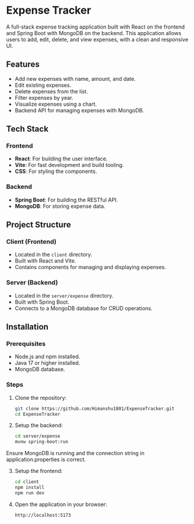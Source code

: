 # Expense Tracker

A full-stack expense tracking application built with React on the frontend and Spring Boot with MongoDB on the backend. This application allows users to add, edit, delete, and view expenses, with a clean and responsive UI.

## Features

- Add new expenses with name, amount, and date.
- Edit existing expenses.
- Delete expenses from the list.
- Filter expenses by year.
- Visualize expenses using a chart.
- Backend API for managing expenses with MongoDB.

## Tech Stack

### Frontend
- **React**: For building the user interface.
- **Vite**: For fast development and build tooling.
- **CSS**: For styling the components.

### Backend
- **Spring Boot**: For building the RESTful API.
- **MongoDB**: For storing expense data.

## Project Structure

### Client (Frontend)
- Located in the `client` directory.
- Built with React and Vite.
- Contains components for managing and displaying expenses.

### Server (Backend)
- Located in the `server/expense` directory.
- Built with Spring Boot.
- Connects to a MongoDB database for CRUD operations.

## Installation

### Prerequisites
- Node.js and npm installed.
- Java 17 or higher installed.
- MongoDB database.

### Steps

1. Clone the repository:
   ```bash
   git clone https://github.com/Himanshu1801/ExpenseTracker.git
   cd ExpenseTracker

2. Setup the backend:
    ```bash
    cd server/expense
    mvnw spring-boot:run

Ensure MongoDB is running and the connection string in application.properties is correct.

3. Setup the frontend:
    ```bash
    cd client
    npm install
    npm run dev

4. Open the application in your browser:
    ```bash
    http://localhost:5173
